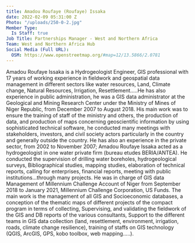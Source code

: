 ```yaml
---
title: Amadou Roufaye (Roufaye) Issaka
date: 2022-02-09 05:31:00 Z
Photo: "/uploads/250-0-2.jpg"
Member Type:
  Is Staff: true
Job Title: Partnerships Manager - West and Northern Africa
Team: West and Northern Africa Hub
Social Media (Full URL):
  OSM: https://www.openstreetmap.org/#map=12/13.5866/2.0781
---
```


Amadou Roufaye Issaka is a Hydrogeologist Engineer, GIS professional with 17 years of working experience in fieldwork and geospatial data management in different sectors like water resources, Land, Climate change, Natural Resources, Irrigation, Resettlement…..He has also experience in public administration, he was a GIS data administrator at the Geological and Mining Research Center under the Ministry of Mines of Niger Republic, from December 2007 to August 2018. His main work was to ensure the training of staff of the ministry and others, the production of data, and production of maps concerning geoscientific information by using sophisticated technical software, he conducted many meetings with stakeholders, investors, and civil society actors particularly in the country and generally outside the country.
He has also an experience in the private sector, from 2002 to November 2007; Amadou Roufaye Issaka acted as a hydrogeologist in one water private firm (bureau etudes BERIA/ANTEA). He conducted the supervision of drilling water boreholes, hydrogeological surveys, Bibliographical studies, mapping studies, elaboration of technical reports, calling for enterprises, financial reports, meeting with public institutions...through many projects.
He was in charge of GIS data Management of Millennium Challenge Account of Niger from September 2018 to January 2021, Millennium Challenge Corporation, US Funds. The main work is the management of all GIS and Socioeconomic databases, a conception of the thematic maps of different projects of the compact program in terms of collecting, Supervising, and validating the fieldwork of the GIS and DB reports of the various consultants, Support to the different teams in GIS data collection (land, resettlement, environment, irrigation, roads, climate change resilience), training of staffs on GIS technology (QGIS, ArcGIS, GPS, kobo toolbox, web mapping…..).

